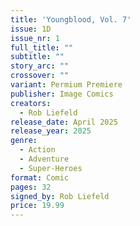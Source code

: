 ```yaml
---
title: 'Youngblood, Vol. 7'
issue: 1D
issue_nr: 1
full_title: ""
subtitle: ""
story_arc: ""
crossover: ""
variant: Permium Premiere
publisher: Image Comics
creators:
  - Rob Liefeld
release_date: April 2025
release_year: 2025
genre:
  - Action
  - Adventure
  - Super-Heroes
format: Comic
pages: 32
signed_by: Rob Liefeld
price: 19.99
---
```


